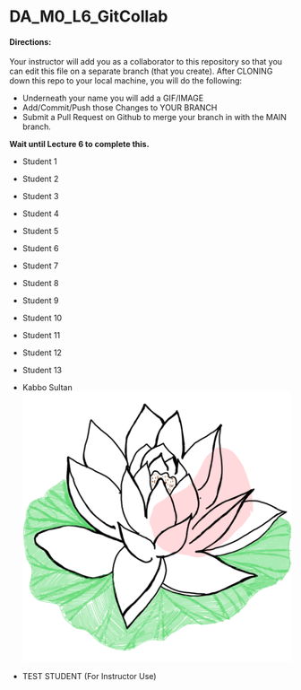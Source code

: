 # DA_M0_L6_GitCollab

#### Directions:  

Your instructor will add you as a collaborator to this repository so that you can edit this file on a separate branch (that you create).  After CLONING down this repo to your local machine, you will do the following:

- Underneath your name you will add a GIF/IMAGE
- Add/Commit/Push those Changes to YOUR BRANCH
- Submit a Pull Request on Github to merge your branch in with the MAIN branch.

<b>Wait until Lecture 6 to complete this.</b> 

- Student 1

- Student 2

- Student 3

- Student 4

- Student 5

- Student 6

- Student 7

- Student 8

- Student 9

- Student 10

- Student 11

- Student 12

- Student 13

- Kabbo Sultan
![Lily](Onudhaboni.png)

- TEST STUDENT (For Instructor Use) 
